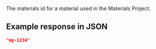 The materials id for a material used in the Materials Project.

## Example response in JSON

```json
"mp-1234"
```

